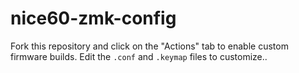 # nice60-zmk-config

Fork this repository and click on the "Actions" tab to enable custom firmware builds. Edit the `.conf` and `.keymap` files to customize..

